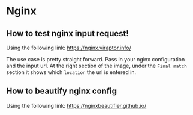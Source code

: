 # Nginx

## How to test nginx input request!
Using the following link:
https://nginx.viraptor.info/

The use case is pretty straight forward. Pass in your nginx configuration and the input url.
At the right section of the image, under the `Final match` section it shows which `location`
the url is entered in.

## How to beautify nginx config
Using the following link:
https://nginxbeautifier.github.io/